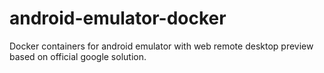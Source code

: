 # android-emulator-docker
Docker containers for android emulator with web remote desktop preview based on official google solution.
